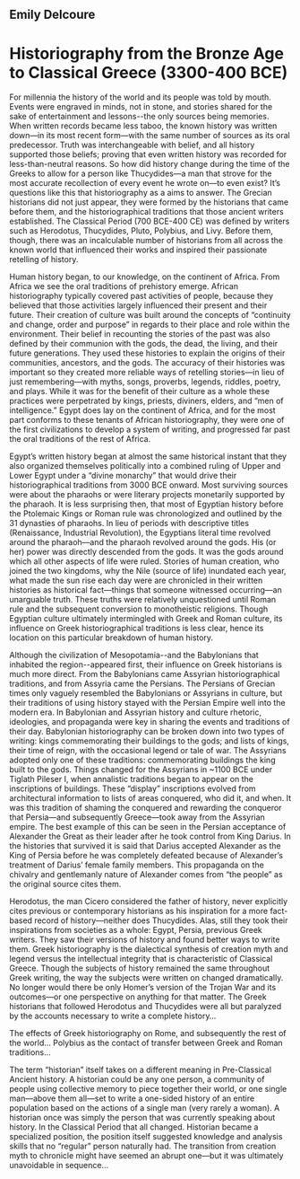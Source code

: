 ## Emily Delcoure
# Historiography from the Bronze Age to Classical Greece (3300-400 BCE)
For millennia the history of the world and its people was told by mouth. Events were engraved in minds, not in stone, and stories shared for the sake of entertainment and lessons--the only sources being memories. When written records became less taboo, the known history was written down—in its most recent form—with the same number of sources as its oral predecessor. Truth was interchangeable with belief, and all history supported those beliefs; proving that even written history was recorded for less-than-neutral reasons. So how did history change during the time of the Greeks to allow for a person like Thucydides—a man that strove for the most accurate recollection of every event he wrote on—to even exist? It’s questions like this that historiography as a  aims to answer. The Grecian historians did not just appear, they were formed by the historians that came before them, and the historiographical traditions that those ancient writers established. The Classical Period (700 BCE-400 CE) was defined by writers such as Herodotus, Thucydides, Pluto, Polybius, and Livy. Before them, though, there was an incalculable number of historians from all across the known world that influenced their works and inspired their passionate retelling of history.

Human history began, to our knowledge, on the continent of Africa. From Africa we see the oral traditions of prehistory emerge. African historiography typically covered past activities of people, because they believed that those activities largely influenced their present and their future. Their creation of culture was built around the concepts of “continuity and change, order and purpose” in regards to their place and role within the environment. Their belief in recounting the stories of the past was also defined by their communion with the gods, the dead, the living, and their future generations. They used these histories to explain the origins of their communities, ancestors, and the gods. The accuracy of their histories was important so they created more reliable ways of retelling stories—in lieu of just remembering—with myths, songs, proverbs, legends, riddles, poetry, and plays. While it was for the benefit of their culture as a whole these practices were perpetrated by kings, priests, diviners, elders, and “men of intelligence.” Egypt does lay on the continent of Africa, and for the most part conforms to these tenants of African historiography, they were one of the first civilizations to develop a system of writing, and progressed far past the oral traditions of the rest of Africa.

Egypt’s written history began at almost the same historical instant that they also organized themselves politically into a combined ruling of Upper and Lower Egypt under a “divine monarchy” that would drive their historiographical traditions from 3000 BCE onward. Most surviving sources were about the pharaohs or were literary projects monetarily supported by the pharaoh. It is less surprising then, that most of Egyptian history before the Ptolemaic Kings or Roman rule was chronologized and outlined by the 31 dynasties of pharaohs. In lieu of periods with descriptive titles (Renaissance, Industrial Revolution), the Egyptians literal time revolved around the pharaoh—and the pharaoh revolved around the gods. His (or her) power was directly descended from the gods. It was the gods around which all other aspects of life were ruled. Stories of human creation, who joined the two kingdoms, why the Nile (source of life) inundated each year, what made the sun rise each day were are chronicled in their written histories as historical fact—things that someone witnessed occurring—an unarguable truth. These truths were relatively unquestioned until Roman rule and the subsequent conversion to monotheistic religions. Though Egyptian culture ultimately intermingled with Greek and Roman culture, its influence on Greek historiographical traditions is less clear, hence its location on this particular breakdown of human history.

Although the civilization of Mesopotamia--and the Babylonians that inhabited the region--appeared first, their influence on Greek historians is much more direct. From the Babylonians came Assyrian historiographical traditions, and from Assyria came the Persians. The Persians of Grecian times only vaguely resembled the Babylonians or Assyrians in culture, but their traditions of using history stayed with the Persian Empire well into the modern era. In Babylonian and Assyrian history and culture rhetoric, ideologies, and propaganda were key in sharing the events and traditions of their day. Babylonian historiography can be broken down into two types of writing: kings commemorating their buildings to the gods; and lists of kings, their time of reign, with the occasional legend or tale of war. The Assyrians adopted only one of these traditions: commemorating buildings the king built to the gods. Things changed for the Assyrians in ~1100 BCE under Tiglath Pileser I, when annalistic traditions began to appear on the inscriptions of buildings. These “display” inscriptions evolved from architectural information to lists of areas conquered, who did it, and when. It was this tradition of shaming the conquered and rewarding the conqueror that Persia—and subsequently Greece—took away from the Assyrian empire. The best example of this can be seen in the Persian acceptance of Alexander the Great as their leader after he took control from King Darius. In the histories that survived it is said that Darius accepted Alexander as the King of Persia before he was completely defeated because of Alexander’s treatment of Darius’ female family members. This propaganda on the chivalry and gentlemanly nature of Alexander comes from “the people” as the original source cites them.

Herodotus, the man Cicero considered the father of history, never explicitly cites previous or contemporary historians as his inspiration for a more fact-based record of history—neither does Thucydides. Alas, still they took their inspirations from societies as a whole: Egypt, Persia, previous Greek writers. They saw their versions of history and found better ways to write them. Greek historiography is the dialectical synthesis of creation myth and legend versus the intellectual integrity that is characteristic of Classical Greece. Though the subjects of history remained the same throughout Greek writing, the way the subjects were written on changed dramatically. No longer would there be only Homer’s version of the Trojan War and its outcomes—or one perspective on anything for that matter. The Greek historians that followed Herodotus and Thucydides were all but paralyzed by the accounts necessary to write a complete history…

The effects of Greek historiography on Rome, and subsequently the rest of the world… Polybius as the contact of transfer between Greek and Roman traditions…

The term “historian” itself takes on a different meaning in Pre-Classical Ancient history. A historian could be any one person, a community of people using collective memory to piece together their world, or one single man—above them all—set to write a one-sided history of an entire population based on the actions of a single man (very rarely a woman). A historian once was simply the person that was currently speaking about history. In the Classical Period that all changed. Historian became a specialized position, the position itself suggested knowledge and analysis skills that no “regular” person naturally had. The transition from creation myth to chronicle might have seemed an abrupt one—but it was ultimately unavoidable in sequence…
